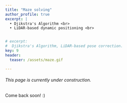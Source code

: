```yaml
---
title: "Maze solving"
author_profile: true
excerpt: |
  • Djikstra's Algorithm <br>
  • LiDAR-based dynamic positioning <br>


# excerpt:
#  Djikstra's Algorithm, LiDAR-based pose correction.
key: 9
header:
  teaser: /assets/maze.gif

---
```

###### This page is currently under construction.

Come back soon! :) 